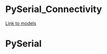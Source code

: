 # PySerial_Connectivity
[Link to models](https://drive.google.com/drive/folders/1lrVj5k8N1xjVuTpm4AuKI493vebzi5uB?usp=drive_link)
# PySerial
